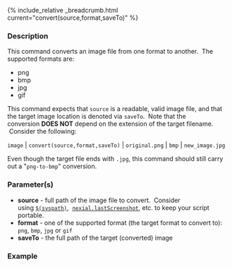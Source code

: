 {% include_relative _breadcrumb.html current="convert(source,format,saveTo)" %}


### Description
This command converts an image file from one format to another.  The supported formats are:
- png
- bmp
- jpg
- gif

This command expects that `source` is a readable, valid image file, and that the target image location is denoted 
via `saveTo`.  Note that the conversion **DOES NOT** depend on the extension of the target filename.  Consider the 
following:

`image` | `convert(source,format,saveTo)` | `original.png` | `bmp` | `new_image.jpg` 

Even though the target file ends with `.jpg`, this command should still carry out a "`png-to-bmp`" conversion.


### Parameter(s)
- **source** \- full path of the image file to convert.  Consider using [`$(syspath)`](../../functions/syspath), 
  [`nexial.lastScreenshot`](../../systemvars/index#nexial.lastScreenshot), etc. to keep your script portable.
- **format** \- one of the supported format (the target format to convert to): `png`, `bmp`, `jpg` or `gif`
- **saveTo** \- the full path of the target (converted) image


### Example

